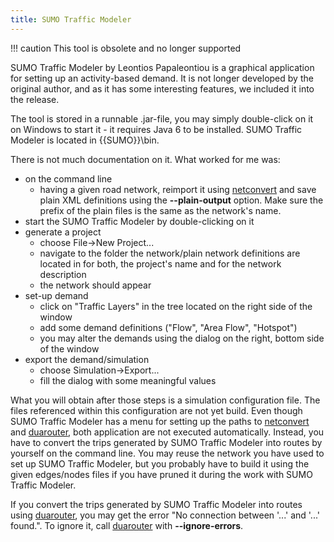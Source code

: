 ```yaml
---
title: SUMO Traffic Modeler
---
```


!!! caution
    This tool is obsolete and no longer supported

SUMO Traffic Modeler by Leontios Papaleontiou is a graphical application
for setting up an activity-based demand. It is not longer developed by
the original author, and as it has some interesting features, we
included it into the release.

The tool is stored in a runnable .jar-file, you may simply double-click
on it on Windows to start it - it requires Java 6 to be installed. SUMO Traffic Modeler is located in {{SUMO}}\\bin.

There is not much documentation on it. What worked for me was:

- on the command line
  - having a given road network, reimport it using
    [netconvert](../netconvert.md) and save plain XML
    definitions using the **--plain-output** option. Make sure the prefix of the plain
    files is the same as the network's name.
- start the SUMO Traffic Modeler by double-clicking on it
- generate a project
  - choose File-\>New Project...
  - navigate to the folder the network/plain network definitions are
    located in for both, the project's name and for the network
    description
  - the network should appear
- set-up demand
  - click on "Traffic Layers" in the tree located on the right side
    of the window
  - add some demand definitions ("Flow", "Area Flow", "Hotspot")
  - you may alter the demands using the dialog on the right, bottom
    side of the window
- export the demand/simulation
  - choose Simulation-\>Export...
  - fill the dialog with some meaningful values

What you will obtain after those steps is a simulation configuration
file. The files referenced within this configuration are not yet build.
Even though SUMO Traffic Modeler has
a menu for setting up the paths to [netconvert](../netconvert.md)
and [duarouter](../duarouter.md), both application are not executed
automatically. Instead, you have to convert the trips generated by SUMO Traffic Modeler into routes by
yourself on the command line. You may reuse the network you have used to
set up SUMO Traffic Modeler, but you
probably have to build it using the given edges/nodes files if you have
pruned it during the work with SUMO Traffic Modeler.

If you convert the trips generated by SUMO Traffic Modeler into routes using
[duarouter](../duarouter.md), you may get the error "No connection
between '...' and '...' found.". To ignore it, call
[duarouter](../duarouter.md) with **--ignore-errors**.
